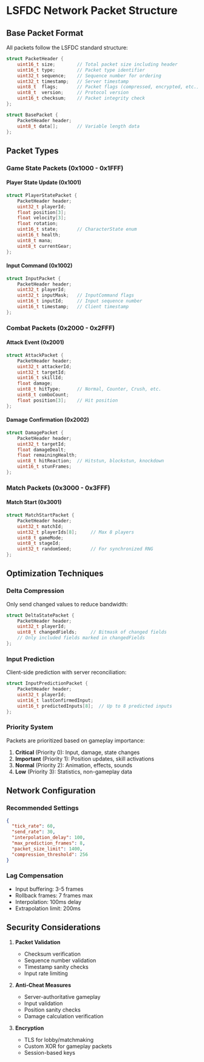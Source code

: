 # LSFDC Network Packet Structure

## Base Packet Format

All packets follow the LSFDC standard structure:

```cpp
struct PacketHeader {
    uint16_t size;        // Total packet size including header
    uint16_t type;        // Packet type identifier
    uint32_t sequence;    // Sequence number for ordering
    uint32_t timestamp;   // Server timestamp
    uint8_t  flags;       // Packet flags (compressed, encrypted, etc.)
    uint8_t  version;     // Protocol version
    uint16_t checksum;    // Packet integrity check
};

struct BasePacket {
    PacketHeader header;
    uint8_t data[];       // Variable length data
};
```

## Packet Types

### Game State Packets (0x1000 - 0x1FFF)

#### Player State Update (0x1001)
```cpp
struct PlayerStatePacket {
    PacketHeader header;
    uint32_t playerId;
    float position[3];
    float velocity[3];
    float rotation;
    uint16_t state;       // CharacterState enum
    uint16_t health;
    uint8_t mana;
    uint8_t currentGear;
};
```

#### Input Command (0x1002)
```cpp
struct InputPacket {
    PacketHeader header;
    uint32_t playerId;
    uint32_t inputMask;   // InputCommand flags
    uint16_t inputId;     // Input sequence number
    uint16_t timestamp;   // Client timestamp
};
```

### Combat Packets (0x2000 - 0x2FFF)

#### Attack Event (0x2001)
```cpp
struct AttackPacket {
    PacketHeader header;
    uint32_t attackerId;
    uint32_t targetId;
    uint16_t skillId;
    float damage;
    uint8_t hitType;      // Normal, Counter, Crush, etc.
    uint8_t comboCount;
    float position[3];    // Hit position
};
```

#### Damage Confirmation (0x2002)
```cpp
struct DamagePacket {
    PacketHeader header;
    uint32_t targetId;
    float damageDealt;
    float remainingHealth;
    uint8_t hitReaction;  // Hitstun, blockstun, knockdown
    uint16_t stunFrames;
};
```

### Match Packets (0x3000 - 0x3FFF)

#### Match Start (0x3001)
```cpp
struct MatchStartPacket {
    PacketHeader header;
    uint32_t matchId;
    uint32_t playerIds[8];     // Max 8 players
    uint8_t gameMode;
    uint8_t stageId;
    uint32_t randomSeed;       // For synchronized RNG
};
```

## Optimization Techniques

### Delta Compression
Only send changed values to reduce bandwidth:
```cpp
struct DeltaStatePacket {
    PacketHeader header;
    uint32_t playerId;
    uint8_t changedFields;     // Bitmask of changed fields
    // Only included fields marked in changedFields
};
```

### Input Prediction
Client-side prediction with server reconciliation:
```cpp
struct InputPredictionPacket {
    PacketHeader header;
    uint32_t playerId;
    uint16_t lastConfirmedInput;
    uint16_t predictedInputs[8];  // Up to 8 predicted inputs
};
```

### Priority System
Packets are prioritized based on gameplay importance:
1. **Critical** (Priority 0): Input, damage, state changes
2. **Important** (Priority 1): Position updates, skill activations
3. **Normal** (Priority 2): Animation, effects, sounds
4. **Low** (Priority 3): Statistics, non-gameplay data

## Network Configuration

### Recommended Settings
```json
{
  "tick_rate": 60,
  "send_rate": 30,
  "interpolation_delay": 100,
  "max_prediction_frames": 8,
  "packet_size_limit": 1400,
  "compression_threshold": 256
}
```

### Lag Compensation
- Input buffering: 3-5 frames
- Rollback frames: 7 frames max
- Interpolation: 100ms delay
- Extrapolation limit: 200ms

## Security Considerations

1. **Packet Validation**
   - Checksum verification
   - Sequence number validation
   - Timestamp sanity checks
   - Input rate limiting

2. **Anti-Cheat Measures**
   - Server-authoritative gameplay
   - Input validation
   - Position sanity checks
   - Damage calculation verification

3. **Encryption**
   - TLS for lobby/matchmaking
   - Custom XOR for gameplay packets
   - Session-based keys